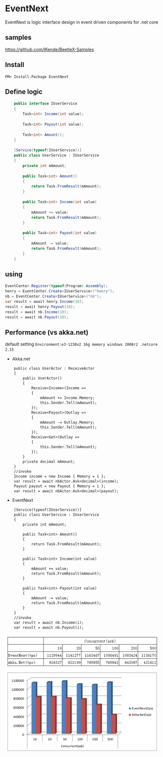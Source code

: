 # EventNext
EventNext is logic interface design in event driven components  for .net core

## samples
https://github.com/IKende/BeetleX-Samples

## Install
```
PM> Install-Package EventNext
```
## Define logic
``` csharp
    public interface IUserService
    {
        Task<int> Income(int value);

        Task<int> Payout(int value);

        Task<int> Amount();
    }

    [Service(typeof(IUserService))]
    public class UserService : IUserService
    {
        private int mAmount;   

        public Task<int> Amount()
        {
            return Task.FromResult(mAmount);
        }

        public Task<int> Income(int value)
        {
            mAmount += value;
            return Task.FromResult(mAmount);
        }

        public Task<int> Payout(int value)
        {
            mAmount -= value;
            return Task.FromResult(mAmount);
        }
    }
```
## using
``` csharp
EventCenter.Register(typeof(Program).Assembly);
henry = EventCenter.Create<IUserService>("henry");
nb = EventCenter.Create<IUserService>("nb");
var result = await henry.Income(10);
result = await henry.Payout(10);
result = await nb.Income(10);
result = await nb.Payout(10);
```
## Performance (vs akka.net)
default setting `Environment:e3-1230v2 16g memory windows 2008r2 .netcore 2.15`
- Akka.net
```
    public class UserActor : ReceiveActor
    {
        public UserActor()
        {
            Receive<Income>(Income =>
            {
                mAmount += Income.Memory;
                this.Sender.Tell(mAmount);
            });
            Receive<Payout>(Outlay =>
            {
                mAmount -= Outlay.Memory;
                this.Sender.Tell(mAmount);
            });
            Receive<Get>(Outlay =>
            {
                this.Sender.Tell(mAmount);
            });
        }
        private decimal mAmount;
    }
    //invoke
    Income income = new Income { Memory = i };
    var result = await nbActor.Ask<decimal>(income);
    Payout payout = new Payout { Memory = i };
    var result = await nbActor.Ask<decimal>(payout);
```
- EventNext
```
    [Service(typeof(IUserService))]
    public class UserService : IUserService
    {
        private int mAmount;   

        public Task<int> Amount()
        {
            return Task.FromResult(mAmount);
        }

        public Task<int> Income(int value)
        {
            mAmount += value;
            return Task.FromResult(mAmount);
        }

        public Task<int> Payout(int value)
        {
            mAmount -= value;
            return Task.FromResult(mAmount);
        }
    }
    //invoke
    var result = await nb.Income(i);
    var result = await nb.Payout(i);
```
![](https://github.com/IKende/EventNext/blob/master/EventNext0.5.6.png?raw=true)
